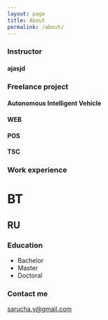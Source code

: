 ```yaml
---
layout: page
title: About
permalink: /about/
---
```


### Instructor
#### ajasjd


### Freelance project
#### Autonomous Intelligent Vehicle


#### WEB


#### POS


#### TSC


### Work experience

# BT

## RU


### Education
* Bachelor 
* Master
* Doctoral

### Contact me

[sarucha.y@gmail.com](mailto:sarucha.y@gmail.com)